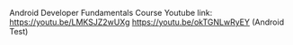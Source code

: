 Android Developer Fundamentals Course 
Youtube link:
https://youtu.be/LMKSJZ2wUXg 
https://youtu.be/okTGNLwRyEY (Android Test)
